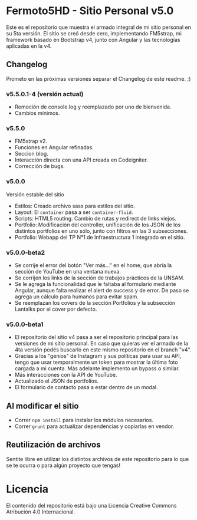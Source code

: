 # Fermoto5HD - Sitio Personal v5.0
Este es el repositorio que muestra el armado integral de mi sitio personal en su 5ta versión. 
El sitio se creó desde cero, implementando FM5strap, mi framework basado en Bootstrap v4, junto con Angular y las tecnologías aplicadas en la v4. 

## Changelog
Prometo en las próximas versiones separar el Changelog de este readme. ;) 

### v5.5.0.1-4  (versión actual)
* Remoción de console.log y reemplazado por uno de bienvenida. 
* Cambios mínimos. 

### v5.5.0
* FM5strap v2. 
* Funciones en Angular refinadas. 
* Seccion blog. 
* Interacción directa con una API creada en Codeigniter. 
* Corrección de bugs.

### v5.0.0
Versión estable del sitio 
* Estilos: Creado archivo sass para estilos del sitio. 
* Layout: El `container` pasa a ser `container-fluid`. 
* Scripts: HTML5 routing. Cambio de rutas y redirect de links viejos. 
* Portfolio: Modificación del controller, unificación de los JSON de los distintos portfolios en uno sólo, junto con filtros en las 3 subsecciones. 
* Portfolio: Webapp del TP N°1 de Infraestructura 1 integrado en el sitio. 

### v5.0.0-beta2
* Se corrije el error del botón "Ver más..." en el home, que abría la sección de YouTube en una ventana nueva. 
* Se corrijen los links de la sección de trabajos prácticos de la UNSAM. 
* Se le agrega la funcionalidad que le faltaba al formulario mediante Angular, aunque falta realizar el alert de success y de error. De paso se agrega un cálculo para humanos para evitar spam. 
* Se reemplazan los covers de la sección Portfolios y la subsección Lantalks por el cover por defecto. 

### v5.0.0-beta1
* El repositorio del sitio v4 pasa a ser el repositorio principal para las versiones de mi sitio personal. En caso que quieras ver el armado de la 4ta versión podés buscarlo en este mismo repositorio en el branch "v4". 
* Gracias a los "genios" de Instagram y sus políticas para usar su API, tengo que usar temporalmente un token para mostrar la última foto cargada a mi cuenta. Más adelante implemento un bypass o similar. 
* Más interacciones con la API de YouTube. 
* Actualizado el JSON de portfolios. 
* El formulario de contacto pasa a estar dentro de un modal. 

## Al modificar el sitio 
* Correr `npm install` para instalar los módulos necesarios. 
* Correr `grunt` para actualizar dependencias y copiarlas en vendor. 

## Reutilización de archivos 
Sentite libre en utilizar los distintos archivos de este repositorio para lo que se te ocurra o para algún proyecto que tengas! 

# Licencia 
El contenido del repositorio está bajo una Licencia Creative Commons Atribución 4.0 Internacional.